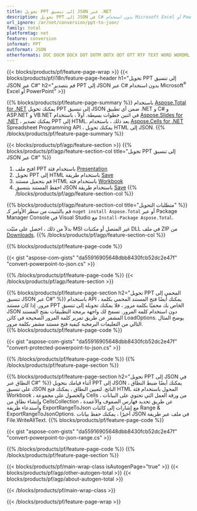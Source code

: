 ```yaml
---
title: تحويل PPT إلى تنسيق JSON عبر .NET
description: تحويل PPT إلى JSON في C# بدون استخدام Microsoft Excel أو Powerpoint
url_ignore: /ar/net/conversion/ppt-to-json/
family: total
platformtag: net
feature: conversion
informat: PPT
outformat: JSON
otherformats: DOC DOCM DOCX DOT DOTM DOTX ODT OTT RTF TEXT WORD WORDML
---
```

{{< blocks/products/pf/feature-page-wrap >}}
{{< blocks/products/pf/i18n/feature-page-header h1="تحويل PPT إلى تنسيق JSON عبر C#" h2="قم بتصدير PPT إلى JSON عبر C# بدون استخدام Microsoft<sup>&reg;</sup> Excel أو PowerPoint" >}}

{{% blocks/products/pf/feature-page-summary %}}
باستخدام [Aspose.Total for .NET](https://products.aspose.com/total/net/) يمكنك تحويل PPT إلى تنسيق JSON ضمن أي تطبيق .NET و C# و ASP.NET و VB.NET في اثنين خطوات بسيطة. أولاً ، باستخدام [Aspose.Slides for .NET](https://products.aspose.com/slides/net/) ، يمكنك تصدير PPT إلى HTML. بعد ذلك ، باستخدام [Aspose.Cells for .NET](https://products.aspose.com/cells/net/) Spreadsheet Programming API ، يمكنك تحويل HTML إلى JSON.
{{% /blocks/products/pf/feature-page-summary  %}}

{{< blocks/products/pf/agp/feature-section >}}
{{% blocks/products/pf/agp/feature-section-col title="تحويل PPT إلى تنسيق JSON عبر C#" %}}
1. افتح ملف PPT باستخدام فئة [Presentation](https://reference.aspose.com/slides/net/aspose.slides/presentation)
2. تحويل PPT إلى HTML باستخدام طريقة [Save](https://reference.aspose.com/slides/net/aspose.slides.presentation/save/methods/5)
3. قم بتحميل مستند HTML باستخدام فئة [Workbook](https://reference.aspose.com/cells/net/aspose.cells/workbook)
4. احفظ المستند بتنسيق JSON باستخدام طريقة [Save](https://reference.aspose.com/cells/net/aspose.cells.workbook/save/methods/4)
{{% /blocks/products/pf/agp/feature-section-col %}}

{{% blocks/products/pf/agp/feature-section-col title="متطلبات التحويل" %}}
قم بالتثبيت من سطر الأوامر كـ ``nuget install Aspose.Total`` أو عبر Package Manager Console في Visual Studio مع ``Install-Package Aspose.Total``.

بدلاً من ذلك ، احصل على مثبّت MSI غير المتصل أو مكتبات DLL في ملف ZIP من [Downloads](https://releases.aspose.com/total/net).
{{% /blocks/products/pf/agp/feature-section-col %}}

{{% blocks/products/pf/feature-page-code %}}

{{< gist "aspose-com-gists" "da55916905648dbb8430fcb52dc2e47f" "convert-powerpoint-to-json.cs" >}}


{{% /blocks/products/pf/feature-page-code %}}
{{< /blocks/products/pf/agp/feature-section >}}

{{% blocks/products/pf/feature-page-section  h2="تحويل PPT المحمي إلى تنسيق JSON عبر C#" %}}
باستخدام API ، يمكنك أيضًا فتح المستند المحمي بكلمة مرور. إذا كان مستند PPT الخاص بك محميًا بكلمة مرور ، فلا يمكنك تحويله إلى تنسيق JSON دون استخدام كلمة المرور. تسمح لك واجهة برمجة التطبيقات بفتح المستند المشفر عن طريق تمرير كلمة المرور الصحيحة في كائن LoadOptions. يوضح المثال التالي من التعليمات البرمجية كيفية فتح مستند مشفر بكلمة مرور.  
{{% blocks/products/pf/feature-page-code %}}

{{< gist "aspose-com-gists" "da55916905648dbb8430fcb52dc2e47f" "convert-protected-powerpoint-to-json.cs" >}}

{{% /blocks/products/pf/feature-page-code  %}}
{{% /blocks/products/pf/feature-page-section %}}

{{% blocks/products/pf/feature-page-section  h2="تحويل PPT إلى JSON في النطاق عبر C#" %}}
أثناء قيامك بتحويل PPT إلى JSON ، يمكنك أيضًا ضبط النطاق على تنسيق JSON الناتج. لتعيين النطاق ، يمكنك فتح HTML المحول باستخدام فئة Workbook ، والحصول على مجموعة Cells من ورقة العمل التي تحتوي على البيانات ، وإنشاء نطاق من CellsCollection عن طريق تحديد فهارس الصفوف والأعمدة ، واستدعاء طريقة ExportRangeToJson مع إشارات إلى كائنات Range & ExportRangeToJsonOptions. أخيرًا ، يمكنك حفظ بيانات JSON في ملف عبر طريقة File.WriteAllText. 
{{% blocks/products/pf/feature-page-code %}}

{{< gist "aspose-com-gists" "da55916905648dbb8430fcb52dc2e47f" "convert-powerpoint-to-json-range.cs" >}}

{{% /blocks/products/pf/feature-page-code  %}}
{{% /blocks/products/pf/feature-page-section %}}

{{< blocks/products/pf/main-wrap-class isAutogenPage="true" >}}
{{< blocks/products/pf/agp/other-autogen-total >}}
{{< blocks/products/pf/agp/about-autogen-total >}}

{{< /blocks/products/pf/main-wrap-class >}}

{{< /blocks/products/pf/feature-page-wrap >}}